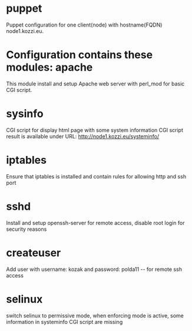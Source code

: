 puppet
======

Puppet configuration for one client(node) with hostname(FQDN) node1.kozzi.eu.

Configuration contains these modules:
apache
======
This module install and setup Apache web server with perl_mod for basic
CGI script.

sysinfo
======
CGI script for display html page with some system information
CGI script result is available under URL: http://node1.kozzi.eu/systeminfo/

iptables
======
Ensure that iptables is installed and contain rules for allowing http and ssh port 

sshd
======
Install and setup openssh-server for remote access, disable root login for security reasons

createuser
======
Add user with username: kozak and password: polda11 -- for remote ssh access

selinux
======
switch selinux to permissive mode, when enforcing mode is active, some information in systeminfo CGI script are missing









